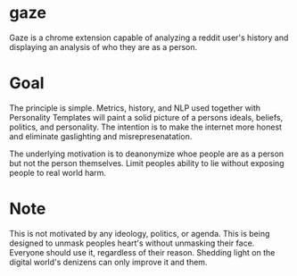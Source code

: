 # gaze
Gaze is a chrome extension capable of analyzing a reddit user's history and displaying an analysis of who they are as a person.

# Goal
The principle is simple. Metrics, history, and NLP used together with Personality Templates will paint a solid picture of a persons
ideals, beliefs, politics, and personality. The intention is to make the internet more honest and eliminate gaslighting and misrepresenatation.

The underlying motivation is to deanonymize whoe people are as a person but not the person themselves. Limit peoples ability to lie
without exposing people to real world harm.

# Note
This is not motivated by any ideology, politics, or agenda. This is being designed to unmask peoples heart's without unmasking their
face. Everyone should use it, regardless of their reason. Shedding light on the digital world's denizens can only improve it and them.